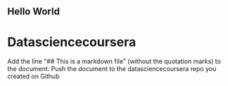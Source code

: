 ## Hello World

# Datasciencecoursera
Add the line "## This is a markdown file" (without the quotation marks) to the document. Push the document to the datasciencecoursera repo you created on Github
